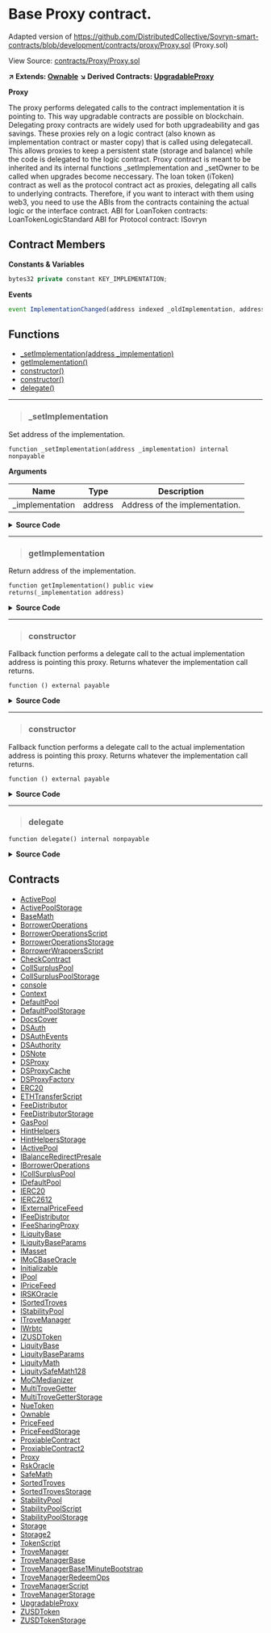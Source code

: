 # Base Proxy contract.

 Adapted version of https://github.com/DistributedCollective/Sovryn-smart-contracts/blob/development/contracts/proxy/Proxy.sol (Proxy.sol)

View Source: [contracts/Proxy/Proxy.sol](../contracts/Proxy/Proxy.sol)

**↗ Extends: [Ownable](Ownable.md)**
**↘ Derived Contracts: [UpgradableProxy](UpgradableProxy.md)**

**Proxy**

The proxy performs delegated calls to the contract implementation
 it is pointing to. This way upgradable contracts are possible on blockchain.
 Delegating proxy contracts are widely used for both upgradeability and gas
 savings. These proxies rely on a logic contract (also known as implementation
 contract or master copy) that is called using delegatecall. This allows
 proxies to keep a persistent state (storage and balance) while the code is
 delegated to the logic contract.
 Proxy contract is meant to be inherited and its internal functions
 _setImplementation and _setOwner to be called when upgrades become
 neccessary.
 The loan token (iToken) contract as well as the protocol contract act as
 proxies, delegating all calls to underlying contracts. Therefore, if you
 want to interact with them using web3, you need to use the ABIs from the
 contracts containing the actual logic or the interface contract.
   ABI for LoanToken contracts: LoanTokenLogicStandard
   ABI for Protocol contract: ISovryn

## Contract Members
**Constants & Variables**

```js
bytes32 private constant KEY_IMPLEMENTATION;

```

**Events**

```js
event ImplementationChanged(address indexed _oldImplementation, address indexed _newImplementation);
```

## Functions

- [_setImplementation(address _implementation)](#_setimplementation)
- [getImplementation()](#getimplementation)
- [constructor()](#constructor)
- [constructor()](#constructor)
- [delegate()](#delegate)

---    

> ### _setImplementation

Set address of the implementation.

```solidity
function _setImplementation(address _implementation) internal nonpayable
```

**Arguments**

| Name        | Type           | Description  |
| ------------- |------------- | -----|
| _implementation | address | Address of the implementation. | 

<details>
	<summary><strong>Source Code</strong></summary>

```javascript
function _setImplementation(address _implementation) internal {
        require(_implementation != address(0), "Proxy::setImplementation: invalid address");
        emit ImplementationChanged(getImplementation(), _implementation);

        bytes32 key = KEY_IMPLEMENTATION;
        assembly {
            sstore(key, _implementation)
        }
    }
```
</details>

---    

> ### getImplementation

Return address of the implementation.

```solidity
function getImplementation() public view
returns(_implementation address)
```

<details>
	<summary><strong>Source Code</strong></summary>

```javascript
function getImplementation() public view returns (address _implementation) {
        bytes32 key = KEY_IMPLEMENTATION;
        assembly {
            _implementation := sload(key)
        }
    }
```
</details>

---    

> ### constructor

Fallback function performs a delegate call
 to the actual implementation address is pointing this proxy.
 Returns whatever the implementation call returns.

```solidity
function () external payable
```

<details>
	<summary><strong>Source Code</strong></summary>

```javascript
fallback() external payable {
        delegate();
    }
```
</details>

---    

> ### constructor

Fallback function performs a delegate call
 to the actual implementation address is pointing this proxy.
 Returns whatever the implementation call returns.

```solidity
function () external payable
```

<details>
	<summary><strong>Source Code</strong></summary>

```javascript
receive() external payable {
        delegate();
    }
```
</details>

---    

> ### delegate

```solidity
function delegate() internal nonpayable
```

<details>
	<summary><strong>Source Code</strong></summary>

```javascript
function delegate() internal {
        address implementation = getImplementation();
        require(implementation != address(0), "Proxy::(): implementation not found");

        assembly {
            let pointer := mload(0x40)
            calldatacopy(pointer, 0, calldatasize())
            let result := delegatecall(gas(), implementation, pointer, calldatasize(), 0, 0)
            let size := returndatasize()
            returndatacopy(pointer, 0, size)

            switch result
            case 0 {
                revert(pointer, size)
            }
            default {
                return(pointer, size)
            }
        }
    }
```
</details>

## Contracts

* [ActivePool](ActivePool.md)
* [ActivePoolStorage](ActivePoolStorage.md)
* [BaseMath](BaseMath.md)
* [BorrowerOperations](BorrowerOperations.md)
* [BorrowerOperationsScript](BorrowerOperationsScript.md)
* [BorrowerOperationsStorage](BorrowerOperationsStorage.md)
* [BorrowerWrappersScript](BorrowerWrappersScript.md)
* [CheckContract](CheckContract.md)
* [CollSurplusPool](CollSurplusPool.md)
* [CollSurplusPoolStorage](CollSurplusPoolStorage.md)
* [console](console.md)
* [Context](Context.md)
* [DefaultPool](DefaultPool.md)
* [DefaultPoolStorage](DefaultPoolStorage.md)
* [DocsCover](DocsCover.md)
* [DSAuth](DSAuth.md)
* [DSAuthEvents](DSAuthEvents.md)
* [DSAuthority](DSAuthority.md)
* [DSNote](DSNote.md)
* [DSProxy](DSProxy.md)
* [DSProxyCache](DSProxyCache.md)
* [DSProxyFactory](DSProxyFactory.md)
* [ERC20](ERC20.md)
* [ETHTransferScript](ETHTransferScript.md)
* [FeeDistributor](FeeDistributor.md)
* [FeeDistributorStorage](FeeDistributorStorage.md)
* [GasPool](GasPool.md)
* [HintHelpers](HintHelpers.md)
* [HintHelpersStorage](HintHelpersStorage.md)
* [IActivePool](IActivePool.md)
* [IBalanceRedirectPresale](IBalanceRedirectPresale.md)
* [IBorrowerOperations](IBorrowerOperations.md)
* [ICollSurplusPool](ICollSurplusPool.md)
* [IDefaultPool](IDefaultPool.md)
* [IERC20](IERC20.md)
* [IERC2612](IERC2612.md)
* [IExternalPriceFeed](IExternalPriceFeed.md)
* [IFeeDistributor](IFeeDistributor.md)
* [IFeeSharingProxy](IFeeSharingProxy.md)
* [ILiquityBase](ILiquityBase.md)
* [ILiquityBaseParams](ILiquityBaseParams.md)
* [IMasset](IMasset.md)
* [IMoCBaseOracle](IMoCBaseOracle.md)
* [Initializable](Initializable.md)
* [IPool](IPool.md)
* [IPriceFeed](IPriceFeed.md)
* [IRSKOracle](IRSKOracle.md)
* [ISortedTroves](ISortedTroves.md)
* [IStabilityPool](IStabilityPool.md)
* [ITroveManager](ITroveManager.md)
* [IWrbtc](IWrbtc.md)
* [IZUSDToken](IZUSDToken.md)
* [LiquityBase](LiquityBase.md)
* [LiquityBaseParams](LiquityBaseParams.md)
* [LiquityMath](LiquityMath.md)
* [LiquitySafeMath128](LiquitySafeMath128.md)
* [MoCMedianizer](MoCMedianizer.md)
* [MultiTroveGetter](MultiTroveGetter.md)
* [MultiTroveGetterStorage](MultiTroveGetterStorage.md)
* [NueToken](NueToken.md)
* [Ownable](Ownable.md)
* [PriceFeed](PriceFeed.md)
* [PriceFeedStorage](PriceFeedStorage.md)
* [ProxiableContract](ProxiableContract.md)
* [ProxiableContract2](ProxiableContract2.md)
* [Proxy](Proxy.md)
* [RskOracle](RskOracle.md)
* [SafeMath](SafeMath.md)
* [SortedTroves](SortedTroves.md)
* [SortedTrovesStorage](SortedTrovesStorage.md)
* [StabilityPool](StabilityPool.md)
* [StabilityPoolScript](StabilityPoolScript.md)
* [StabilityPoolStorage](StabilityPoolStorage.md)
* [Storage](Storage.md)
* [Storage2](Storage2.md)
* [TokenScript](TokenScript.md)
* [TroveManager](TroveManager.md)
* [TroveManagerBase](TroveManagerBase.md)
* [TroveManagerBase1MinuteBootstrap](TroveManagerBase1MinuteBootstrap.md)
* [TroveManagerRedeemOps](TroveManagerRedeemOps.md)
* [TroveManagerScript](TroveManagerScript.md)
* [TroveManagerStorage](TroveManagerStorage.md)
* [UpgradableProxy](UpgradableProxy.md)
* [ZUSDToken](ZUSDToken.md)
* [ZUSDTokenStorage](ZUSDTokenStorage.md)
